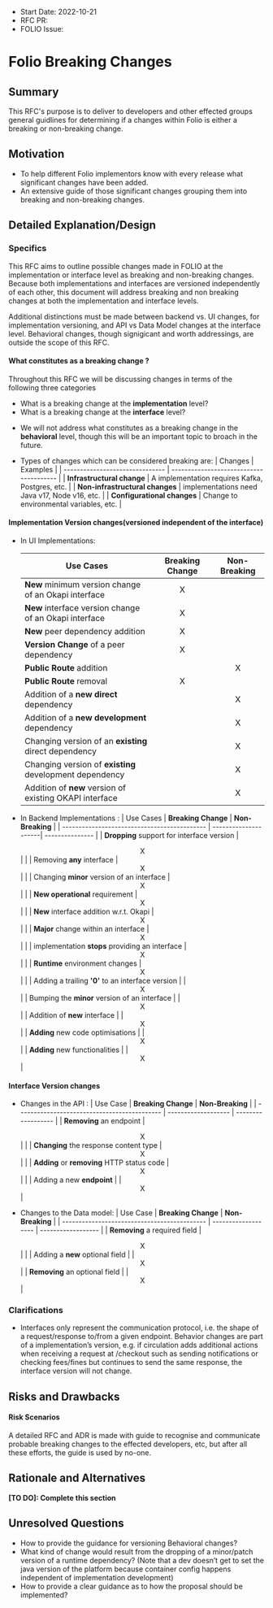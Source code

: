 - Start Date: 2022-10-21
- RFC PR: 
- FOLIO Issue: 


# Folio Breaking Changes

## Summary
This RFC's purpose is to deliver to developers and other effected groups general guidlines for determining if a changes within Folio is either a breaking or non-breaking change.

## Motivation

- To help different Folio implementors know with every release what significant changes have been added.
- An extensive guide of those significant changes grouping them into breaking and non-breaking changes.

## Detailed Explanation/Design

### Specifics

This RFC aims to outline possible changes made in FOLIO at the implementation or interface level as breaking and non-breaking changes. Because both implementations and interfaces are versioned independently of each other, this document will address breaking and non breaking changes at both the implementation and interface levels.

Additional distinctions must be made between backend vs. UI changes, for implementation versioning, and API vs Data Model changes at the interface level. Behavioral changes, though signigicant and worth addressings, are outside the scope of this RFC. 


#### __What constitutes as a breaking change ?__
Throughout this RFC we will be discussing changes in terms of the following three categories

- What is a breaking change at the __implementation__ level?
- What is a breaking change at the __interface__ level?

* We will not address what constitutes as a breaking change in the __behavioral__ level, though this will be an important topic to broach in the future.

- Types of changes which can be considered breaking are:
    |         Changes                 |                Examples                 |
    | ------------------------------- | --------------------------------------- |
    | __Infrastructural change__      | A implementation requires Kafka, Postgres, etc. |
    | __Non-infrastructural changes__ | implementations need Java v17, Node v16, etc.   |
    | __Configurational changes__     | Change to environmental variables, etc. |

#### __Implementation Version changes(versioned independent of the interface)__

-  In UI Implementations:

    |          Use Cases                      | __Breaking Change__  | __Non-Breaking__ |
    | --------------------------------------- | -------------------- | ---------------- |
    | __New__ minimum version change of an Okapi interface    |  <center>X</center>  |                  |
    | __New__ interface version change of an Okapi interface  |  <center>X</center>  |                  |
    | __New__ peer dependency addition        |  <center>X</center>  |                  |
    | __Version Change__ of a peer dependency      |  <center>X</center>  |                  |
    | __Public Route__ addition                |    | <center>X</center>                 |
    | __Public Route__ removal                |  <center>X</center>  |                  |
    | Addition of a __new direct__ dependency                 |      |<center>X</center>|
    | Addition of a __new development__ dependency            |      |<center>X</center>|
    | Changing version of an __existing__ direct dependency   |      |<center>X</center>|
    | Changing version of __existing__ development dependency |      |<center>X</center>|
    | Addition of __new__ version of existing OKAPI interface |      |<center>X</center>|
    
- In Backend Implementations :
    |          Use Cases                           | __Breaking Change__  | __Non-Breaking__ |
    | -------------------------------------------- | ---------------------| ---------------  |
    | __Dropping__ support for interface version   |  <center>X</center>  |                  |
    | Removing __any__ interface                   |  <center>X</center>  |                  |
    | Changing __minor__ version of an interface   |  <center>X</center>  |                  |
    | __New operational__ requirement              |  <center>X</center>  |                  |
    | __New__ interface addition w.r.t. Okapi      |  <center>X</center>  |                  |
    |  __Major__ change within an interface        |  <center>X</center>  |                  |
    | implementation __stops__ providing an interface      |  <center>X</center>  |                  |
    | __Runtime__ environment changes              |  <center>X</center>  |                  |
    | Adding a trailing __'0'__ to an interface version |                 |<center>X</center>|
    | Bumping the __minor__ version of an interface     |                 |<center>X</center>|
    | Addition of __new__ interface                     |                 |<center>X</center>|
    | __Adding__ new code optimisations                 |                 |<center>X</center>|
    | __Adding__ new functionalities                    |                 |<center>X</center>|

        
#### __Interface Version changes__ 

- Changes in the API :
    |                  Use Case                    | __Breaking Change__ |  __Non-Breaking__  |
    | -------------------------------------------- | ------------------- | ------------------ |
    | __Removing__ an endpoint                     | <center>X</center>  |                    |
    | __Changing__ the response content type       | <center>X</center>  |                    |
    | __Adding__ or __removing__ HTTP status code  | <center>X</center>  |                    |
    | Adding a new  __endpoint__                   |                     | <center>X</center> |

- Changes to the Data model:
    |                  Use Case                    | __Breaking Change__ |  __Non-Breaking__  |
    | -------------------------------------------- | ------------------- | ------------------ |
    | __Removing__ a required field                |  <center>X</center> |                    |
    | Adding a __new__ optional field              |                     | <center>X</center> |
    | __Removing__ an optional field               |                     | <center>X</center> |
           
### Clarifications

- Interfaces only represent the communication protocol, i.e. the shape of a request/response to/from a given endpoint. Behavior changes are part of a implementation’s version, e.g. if circulation adds additional actions when receiving a request at /checkout such as sending notifications or checking fees/fines but continues to send the same response, the interface version will not change. 


## Risks and Drawbacks

#### __Risk Scenarios__ 

A detailed RFC and ADR is made with guide to recognise and communicate probable breaking changes to the effected developers, etc, but  after all these efforts, the guide is used by no-one. 

## Rationale and Alternatives

__[TO DO]: Complete this section__

## Unresolved Questions

- How to provide the guidance for versioning Behavioral changes?
- What kind of change would result from the dropping of a minor/patch version of a runtime dependency? (Note that a dev doesn’t get to set the java version of the platform because container config happens independent of implementation development)
- How to provide a clear guidance as to how the proposal should be implemented?
